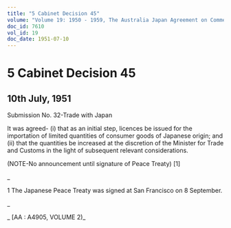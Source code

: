 ```yaml
---
title: "5 Cabinet Decision 45"
volume: "Volume 19: 1950 - 1959, The Australia Japan Agreement on Commerce"
doc_id: 7610
vol_id: 19
doc_date: 1951-07-10
---
```


# 5 Cabinet Decision 45

## 10th July, 1951

Submission No. 32-Trade with Japan

It was agreed- (i) that as an initial step, licences be issued for the importation of limited quantities of consumer goods of Japanese origin; and (ii) that the quantities be increased at the discretion of the Minister for Trade and Customs in the light of subsequent relevant considerations.

(NOTE-No announcement until signature of Peace Treaty) [1]

_

1 The Japanese Peace Treaty was signed at San Francisco on 8 September.

_

_ [AA : A4905, VOLUME 2)_
